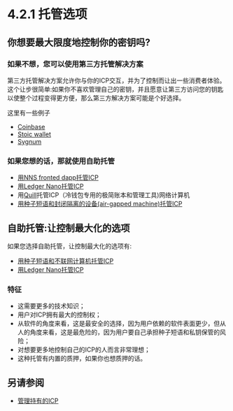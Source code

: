 # 4.2.1 托管选项
## 你想要最大限度地控制你的密钥吗?
### 如果不想，您可以使用第三方托管解决方案  
第三方托管解决方案允许你与你的ICP交互，并为了控制而让出一些消费者体验。这个让步很简单:如果你不喜欢管理自己的密钥，并且愿意让第三方访问您的钥匙以使整个过程变得更方便，那么第三方解决方案可能是个好选择。  

这里有一些例子  
* [Coinbase](https://www.coinbase.com/)
* [Stoic wallet](https://www.stoicwallet.com/)
* [Sygnum](https://www.sygnum.com/)


### 如果您想的话，那就使用自助托管
* [用NNS fronted dapp托管ICP](https://wiki.internetcomputer.org/wiki/ICP_Custody_with_NNS_frontend_dapp)
* [用Ledger Nano托管ICP](https://wiki.internetcomputer.org/wiki/ICP_custody_with_Ledger_Nano)
* 用[Quill](https://github.com/dfinity/quill)托管ICP（冷钱包专用的极简账本和管理工具)网络计算机
* [用种子短语和封闭隔离的设备(air-gapped machine)托管ICP](https://wiki.internetcomputer.org/wiki/ICP_custody_with_seed_phrase_and_air-gapped_machine)

## 自助托管:让控制最大化的选项

如果您选择自助托管，让控制最大化的选项有:
* [用种子短语和不联网计算机托管ICP](https://wiki.internetcomputer.org/wiki/ICP_custody_with_seed_phrase_and_air-gapped_machine)
* [用Ledger Nano托管ICP](https://wiki.internetcomputer.org/wiki/ICP_custody_with_Ledger_Nano)

### 特征
*   这需要更多的技术知识；
*   用户对ICP拥有最大的控制权；
*   从软件的角度来看，这是最安全的选择，因为用户依赖的软件表面更少，但从人的角度来看，这是最危险的，因为用户要自己承担种子短语和私钥保管的风险；
*   对想要更多地控制自己的ICP的人而言非常理想；
*   这种托管有内置的质押，如果你也想质押的话。

## 另请参阅
* [管理持有的ICP](https://github.com/icpleague/icp-wiki/blob/master/docs/wiki/4.ICP%E4%BB%A3%E5%B8%81%E6%8C%81%E6%9C%89%E8%80%85%E3%80%81%E8%B4%A8%E6%8A%BC%E8%80%85%E5%92%8C%E7%A5%9E%E7%BB%8F%E5%85%83%E6%8C%81%E6%9C%89%E8%80%85%E7%9A%84%E4%BA%92%E8%81%94%E7%BD%91%E8%AE%A1%E7%AE%97%E6%9C%BA/4.2%E7%AE%A1%E7%90%86%E6%8C%81%E6%9C%89%E7%9A%84ICP.md)
